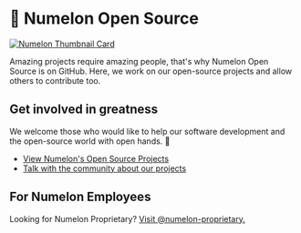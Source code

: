 # 🍉 Numelon Open Source
[![Numelon Thumbnail Card](https://wcdn.numelon.com/branding/2024/thumb-card.png)](https://numelon.com)

Amazing projects require amazing people, that's why Numelon Open Source is on GitHub. Here, we work on our open-source projects and allow others to contribute too.

## Get involved in greatness
We welcome those who would like to help our software development and the open-source world with open hands. 🤗
- [View Numelon's Open Source Projects](https://github.com/orgs/numelon-oss/repositories)
- [Talk with the community about our projects](https://discord.gg/3eWzyjWWJc)

## For Numelon Employees
Looking for Numelon Proprietary? [Visit @numelon-proprietary.](https://github.com/numelon-proprietary)
